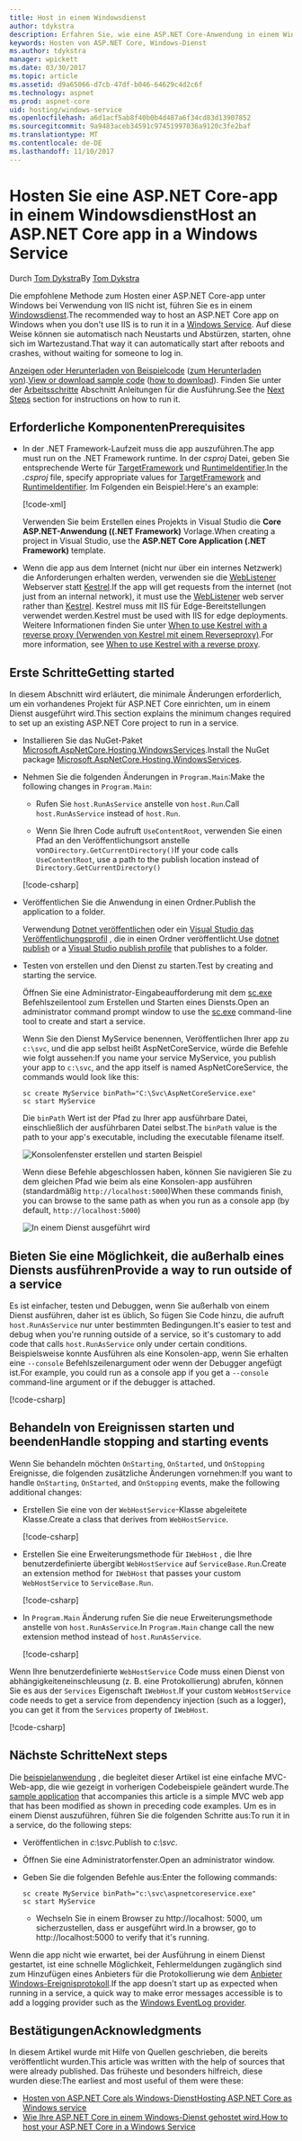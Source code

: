 ```yaml
---
title: Host in einem Windowsdienst
author: tdykstra
description: Erfahren Sie, wie eine ASP.NET Core-Anwendung in einem Windows-Dienst zu hosten.
keywords: Hosten von ASP.NET Core, Windows-Dienst
ms.author: tdykstra
manager: wpickett
ms.date: 03/30/2017
ms.topic: article
ms.assetid: d9a65066-d7cb-47df-b046-64629c4d2c6f
ms.technology: aspnet
ms.prod: aspnet-core
uid: hosting/windows-service
ms.openlocfilehash: a6d1acf5ab8f40b0b4d487a6f34cd83d13907852
ms.sourcegitcommit: 9a9483aceb34591c97451997036a9120c3fe2baf
ms.translationtype: MT
ms.contentlocale: de-DE
ms.lasthandoff: 11/10/2017
---
```

# <a name="host-an-aspnet-core-app-in-a-windows-service"></a><span data-ttu-id="ad252-104">Hosten Sie eine ASP.NET Core-app in einem Windowsdienst</span><span class="sxs-lookup"><span data-stu-id="ad252-104">Host an ASP.NET Core app in a Windows Service</span></span>

<span data-ttu-id="ad252-105">Durch [Tom Dykstra](https://github.com/tdykstra)</span><span class="sxs-lookup"><span data-stu-id="ad252-105">By [Tom Dykstra](https://github.com/tdykstra)</span></span>

<span data-ttu-id="ad252-106">Die empfohlene Methode zum Hosten einer ASP.NET Core-app unter Windows bei Verwendung von IIS nicht ist, führen Sie es in einem [Windowsdienst](https://docs.microsoft.com/dotnet/framework/windows-services/introduction-to-windows-service-applications).</span><span class="sxs-lookup"><span data-stu-id="ad252-106">The recommended way to host an ASP.NET Core app on Windows when you don't use IIS is to run it in a [Windows Service](https://docs.microsoft.com/dotnet/framework/windows-services/introduction-to-windows-service-applications).</span></span> <span data-ttu-id="ad252-107">Auf diese Weise können sie automatisch nach Neustarts und Abstürzen, starten, ohne sich im Wartezustand.</span><span class="sxs-lookup"><span data-stu-id="ad252-107">That way it can automatically start after reboots and crashes, without waiting for someone to log in.</span></span>

<span data-ttu-id="ad252-108">[Anzeigen oder Herunterladen von Beispielcode](https://github.com/aspnet/Docs/tree/master/aspnetcore/hosting/windows-service/sample) ([zum Herunterladen von](xref:tutorials/index#how-to-download-a-sample)).</span><span class="sxs-lookup"><span data-stu-id="ad252-108">[View or download sample code](https://github.com/aspnet/Docs/tree/master/aspnetcore/hosting/windows-service/sample) ([how to download](xref:tutorials/index#how-to-download-a-sample)).</span></span> <span data-ttu-id="ad252-109">Finden Sie unter der [Arbeitsschritte](#next-steps) Abschnitt Anleitungen für die Ausführung.</span><span class="sxs-lookup"><span data-stu-id="ad252-109">See the [Next Steps](#next-steps) section for instructions on how to run it.</span></span>

## <a name="prerequisites"></a><span data-ttu-id="ad252-110">Erforderliche Komponenten</span><span class="sxs-lookup"><span data-stu-id="ad252-110">Prerequisites</span></span>

* <span data-ttu-id="ad252-111">In der .NET Framework-Laufzeit muss die app auszuführen.</span><span class="sxs-lookup"><span data-stu-id="ad252-111">The app must run on the .NET Framework runtime.</span></span>  <span data-ttu-id="ad252-112">In der *csproj* Datei, geben Sie entsprechende Werte für [TargetFramework](https://docs.microsoft.com/nuget/schema/target-frameworks) und [RuntimeIdentifier](https://docs.microsoft.com/dotnet/articles/core/rid-catalog).</span><span class="sxs-lookup"><span data-stu-id="ad252-112">In the *.csproj* file, specify appropriate values for [TargetFramework](https://docs.microsoft.com/nuget/schema/target-frameworks) and [RuntimeIdentifier](https://docs.microsoft.com/dotnet/articles/core/rid-catalog).</span></span> <span data-ttu-id="ad252-113">Im Folgenden ein Beispiel:</span><span class="sxs-lookup"><span data-stu-id="ad252-113">Here's an example:</span></span>

  [!code-xml[](windows-service/sample/AspNetCoreService.csproj?range=3-6)]

  <span data-ttu-id="ad252-114">Verwenden Sie beim Erstellen eines Projekts in Visual Studio die **Core ASP.NET-Anwendung ((.NET Framework)** Vorlage.</span><span class="sxs-lookup"><span data-stu-id="ad252-114">When creating a project in Visual Studio, use the **ASP.NET Core Application (.NET Framework)** template.</span></span>

* <span data-ttu-id="ad252-115">Wenn die app aus dem Internet (nicht nur über ein internes Netzwerk) die Anforderungen erhalten werden, verwenden sie die [WebListener](xref:fundamentals/servers/weblistener) Webserver statt [Kestrel](xref:fundamentals/servers/kestrel).</span><span class="sxs-lookup"><span data-stu-id="ad252-115">If the app will get requests from the internet (not just from an internal network), it must use the [WebListener](xref:fundamentals/servers/weblistener) web server rather than [Kestrel](xref:fundamentals/servers/kestrel).</span></span>  <span data-ttu-id="ad252-116">Kestrel muss mit IIS für Edge-Bereitstellungen verwendet werden.</span><span class="sxs-lookup"><span data-stu-id="ad252-116">Kestrel must be used with IIS for edge deployments.</span></span>  <span data-ttu-id="ad252-117">Weitere Informationen finden Sie unter [When to use Kestrel with a reverse proxy (Verwenden von Kestrel mit einem Reverseproxy)](xref:fundamentals/servers/kestrel#when-to-use-kestrel-with-a-reverse-proxy).</span><span class="sxs-lookup"><span data-stu-id="ad252-117">For more information, see [When to use Kestrel with a reverse proxy](xref:fundamentals/servers/kestrel#when-to-use-kestrel-with-a-reverse-proxy).</span></span>

## <a name="getting-started"></a><span data-ttu-id="ad252-118">Erste Schritte</span><span class="sxs-lookup"><span data-stu-id="ad252-118">Getting started</span></span>

<span data-ttu-id="ad252-119">In diesem Abschnitt wird erläutert, die minimale Änderungen erforderlich, um ein vorhandenes Projekt für ASP.NET Core einrichten, um in einem Dienst ausgeführt wird.</span><span class="sxs-lookup"><span data-stu-id="ad252-119">This section explains the minimum changes required to set up an existing ASP.NET Core project to run in a service.</span></span>

* <span data-ttu-id="ad252-120">Installieren Sie das NuGet-Paket [Microsoft.AspNetCore.Hosting.WindowsServices](https://www.nuget.org/packages/Microsoft.AspNetCore.Hosting.WindowsServices/).</span><span class="sxs-lookup"><span data-stu-id="ad252-120">Install the NuGet package [Microsoft.AspNetCore.Hosting.WindowsServices](https://www.nuget.org/packages/Microsoft.AspNetCore.Hosting.WindowsServices/).</span></span>

* <span data-ttu-id="ad252-121">Nehmen Sie die folgenden Änderungen in `Program.Main`:</span><span class="sxs-lookup"><span data-stu-id="ad252-121">Make the following changes in `Program.Main`:</span></span>
  
  * <span data-ttu-id="ad252-122">Rufen Sie `host.RunAsService` anstelle von `host.Run`.</span><span class="sxs-lookup"><span data-stu-id="ad252-122">Call `host.RunAsService` instead of `host.Run`.</span></span>
  
  * <span data-ttu-id="ad252-123">Wenn Sie Ihren Code aufruft `UseContentRoot`, verwenden Sie einen Pfad an den Veröffentlichungsort anstelle von`Directory.GetCurrentDirectory()`</span><span class="sxs-lookup"><span data-stu-id="ad252-123">If your code calls `UseContentRoot`, use a path to the publish location instead of `Directory.GetCurrentDirectory()`</span></span> 
  
  [!code-csharp[](windows-service/sample/Program.cs?name=ServiceOnly&highlight=3-4,8,14)]

* <span data-ttu-id="ad252-124">Veröffentlichen Sie die Anwendung in einen Ordner.</span><span class="sxs-lookup"><span data-stu-id="ad252-124">Publish the application to a folder.</span></span>

  <span data-ttu-id="ad252-125">Verwendung [Dotnet veröffentlichen](https://docs.microsoft.com/dotnet/articles/core/tools/dotnet-publish) oder ein [Visual Studio das Veröffentlichungsprofil](xref:publishing/web-publishing-vs) , die in einen Ordner veröffentlicht.</span><span class="sxs-lookup"><span data-stu-id="ad252-125">Use [dotnet publish](https://docs.microsoft.com/dotnet/articles/core/tools/dotnet-publish) or a [Visual Studio publish profile](xref:publishing/web-publishing-vs) that publishes to a folder.</span></span>

* <span data-ttu-id="ad252-126">Testen von erstellen und den Dienst zu starten.</span><span class="sxs-lookup"><span data-stu-id="ad252-126">Test by creating and starting the service.</span></span>

  <span data-ttu-id="ad252-127">Öffnen Sie eine Administrator-Eingabeaufforderung mit dem [sc.exe](https://technet.microsoft.com/library/bb490995) Befehlszeilentool zum Erstellen und Starten eines Diensts.</span><span class="sxs-lookup"><span data-stu-id="ad252-127">Open an administrator command prompt window to use the [sc.exe](https://technet.microsoft.com/library/bb490995) command-line tool to create and start a service.</span></span>  
  
  <span data-ttu-id="ad252-128">Wenn Sie den Dienst MyService benennen, Veröffentlichen Ihrer app zu `c:\svc`, und die app selbst heißt AspNetCoreService, würde die Befehle wie folgt aussehen:</span><span class="sxs-lookup"><span data-stu-id="ad252-128">If you name your service MyService, you publish your app to `c:\svc`, and the app itself is named AspNetCoreService, the commands would look like this:</span></span>

  ```console
  sc create MyService binPath="C:\Svc\AspNetCoreService.exe"
  sc start MyService
  ```
  <span data-ttu-id="ad252-129">Die `binPath` Wert ist der Pfad zu Ihrer app ausführbare Datei, einschließlich der ausführbaren Datei selbst.</span><span class="sxs-lookup"><span data-stu-id="ad252-129">The `binPath` value is the path to your app's executable, including the executable filename itself.</span></span>

  ![Konsolenfenster erstellen und starten Beispiel](windows-service/_static/create-start.png)

  <span data-ttu-id="ad252-131">Wenn diese Befehle abgeschlossen haben, können Sie navigieren Sie zu dem gleichen Pfad wie beim als eine Konsolen-app ausführen (standardmäßig `http://localhost:5000`)</span><span class="sxs-lookup"><span data-stu-id="ad252-131">When these commands finish, you can browse to the same path as when you run as a console app (by default, `http://localhost:5000`)</span></span>

  ![In einem Dienst ausgeführt wird](windows-service/_static/running-in-service.png)


## <a name="provide-a-way-to-run-outside-of-a-service"></a><span data-ttu-id="ad252-133">Bieten Sie eine Möglichkeit, die außerhalb eines Diensts ausführen</span><span class="sxs-lookup"><span data-stu-id="ad252-133">Provide a way to run outside of a service</span></span>

<span data-ttu-id="ad252-134">Es ist einfacher, testen und Debuggen, wenn Sie außerhalb von einem Dienst ausführen, daher ist es üblich, So fügen Sie Code hinzu, die aufruft `host.RunAsService` nur unter bestimmten Bedingungen.</span><span class="sxs-lookup"><span data-stu-id="ad252-134">It's easier to test and debug when you're running outside of a service, so it's customary to add code that calls `host.RunAsService` only under certain conditions.</span></span>  <span data-ttu-id="ad252-135">Beispielsweise konnte Ausführen als eine Konsolen-app, wenn Sie erhalten eine `--console` Befehlszeilenargument oder wenn der Debugger angefügt ist.</span><span class="sxs-lookup"><span data-stu-id="ad252-135">For example, you could run as a console app if you get a `--console` command-line argument or if the debugger is attached.</span></span>

[!code-csharp[](windows-service/sample/Program.cs?name=ServiceOrConsole)]

## <a name="handle-stopping-and-starting-events"></a><span data-ttu-id="ad252-136">Behandeln von Ereignissen starten und beenden</span><span class="sxs-lookup"><span data-stu-id="ad252-136">Handle stopping and starting events</span></span>

<span data-ttu-id="ad252-137">Wenn Sie behandeln möchten `OnStarting`, `OnStarted`, und `OnStopping` Ereignisse, die folgenden zusätzliche Änderungen vornehmen:</span><span class="sxs-lookup"><span data-stu-id="ad252-137">If you want to handle `OnStarting`, `OnStarted`, and `OnStopping` events, make the following additional changes:</span></span>

* <span data-ttu-id="ad252-138">Erstellen Sie eine von der `WebHostService`-Klasse abgeleitete Klasse.</span><span class="sxs-lookup"><span data-stu-id="ad252-138">Create a class that derives from `WebHostService`.</span></span>

  [!code-csharp[](windows-service/sample/CustomWebHostService.cs?name=NoLogging)]

* <span data-ttu-id="ad252-139">Erstellen Sie eine Erweiterungsmethode für `IWebHost` , die Ihre benutzerdefinierte übergibt `WebHostService` auf `ServiceBase.Run`.</span><span class="sxs-lookup"><span data-stu-id="ad252-139">Create an extension method for `IWebHost` that passes your custom `WebHostService` to `ServiceBase.Run`.</span></span>

  [!code-csharp[](windows-service/sample/WebHostServiceExtensions.cs?name=ExtensionsClass)]

* <span data-ttu-id="ad252-140">In `Program.Main` Änderung rufen Sie die neue Erweiterungsmethode anstelle von `host.RunAsService`.</span><span class="sxs-lookup"><span data-stu-id="ad252-140">In `Program.Main` change call the new extension method instead of `host.RunAsService`.</span></span>

  [!code-csharp[](windows-service/sample/Program.cs?name=HandleStopStart&highlight=26)]

<span data-ttu-id="ad252-141">Wenn Ihre benutzerdefinierte `WebHostService` Code muss einen Dienst von abhängigkeiteneinschleusung (z. B. eine Protokollierung) abrufen, können Sie es aus der `Services` Eigenschaft `IWebHost`.</span><span class="sxs-lookup"><span data-stu-id="ad252-141">If your custom `WebHostService` code needs to get a service from dependency injection (such as a logger), you can get it from the `Services` property of `IWebHost`.</span></span>

[!code-csharp[](windows-service/sample/CustomWebHostService.cs?name=Logging&highlight=7)]

## <a name="next-steps"></a><span data-ttu-id="ad252-142">Nächste Schritte</span><span class="sxs-lookup"><span data-stu-id="ad252-142">Next steps</span></span>

<span data-ttu-id="ad252-143">Die [beispielanwendung](https://github.com/aspnet/Docs/tree/master/aspnetcore/hosting/windows-service/sample) , die begleitet dieser Artikel ist eine einfache MVC-Web-app, die wie gezeigt in vorherigen Codebeispiele geändert wurde.</span><span class="sxs-lookup"><span data-stu-id="ad252-143">The [sample application](https://github.com/aspnet/Docs/tree/master/aspnetcore/hosting/windows-service/sample) that accompanies this article is a simple MVC web app that has been modified as shown in preceding code examples.</span></span>  <span data-ttu-id="ad252-144">Um es in einem Dienst auszuführen, führen Sie die folgenden Schritte aus:</span><span class="sxs-lookup"><span data-stu-id="ad252-144">To run it in a service, do the following steps:</span></span>

* <span data-ttu-id="ad252-145">Veröffentlichen in *c:\svc*.</span><span class="sxs-lookup"><span data-stu-id="ad252-145">Publish to *c:\svc*.</span></span>

* <span data-ttu-id="ad252-146">Öffnen Sie eine Administratorfenster.</span><span class="sxs-lookup"><span data-stu-id="ad252-146">Open an administrator window.</span></span>

* <span data-ttu-id="ad252-147">Geben Sie die folgenden Befehle aus:</span><span class="sxs-lookup"><span data-stu-id="ad252-147">Enter the following commands:</span></span>

  ```console
  sc create MyService binPath="c:\svc\aspnetcoreservice.exe"
  sc start MyService
  ```

  * <span data-ttu-id="ad252-148">Wechseln Sie in einem Browser zu http://localhost: 5000, um sicherzustellen, dass er ausgeführt wird.</span><span class="sxs-lookup"><span data-stu-id="ad252-148">In a browser, go to http://localhost:5000 to verify that it's running.</span></span>

<span data-ttu-id="ad252-149">Wenn die app nicht wie erwartet, bei der Ausführung in einem Dienst gestartet, ist eine schnelle Möglichkeit, Fehlermeldungen zugänglich sind zum Hinzufügen eines Anbieters für die Protokollierung wie dem [Anbieter Windows-Ereignisprotokoll](xref:fundamentals/logging/index#eventlog).</span><span class="sxs-lookup"><span data-stu-id="ad252-149">If the app doesn't start up as expected when running in a service, a quick way to make error messages accessible is to add a logging provider such as the [Windows EventLog provider](xref:fundamentals/logging/index#eventlog).</span></span>

## <a name="acknowledgments"></a><span data-ttu-id="ad252-150">Bestätigungen</span><span class="sxs-lookup"><span data-stu-id="ad252-150">Acknowledgments</span></span>

<span data-ttu-id="ad252-151">In diesem Artikel wurde mit Hilfe von Quellen geschrieben, die bereits veröffentlicht wurden.</span><span class="sxs-lookup"><span data-stu-id="ad252-151">This article was written with the help of sources that were already published.</span></span> <span data-ttu-id="ad252-152">Das früheste und besonders hilfreich, diese wurden diese:</span><span class="sxs-lookup"><span data-stu-id="ad252-152">The earliest and most useful of them were these:</span></span>

* [<span data-ttu-id="ad252-153">Hosten von ASP.NET Core als Windows-Dienst</span><span class="sxs-lookup"><span data-stu-id="ad252-153">Hosting ASP.NET Core as Windows service</span></span>](https://stackoverflow.com/questions/37346383/hosting-asp-net-core-as-windows-service/37464074)
* [<span data-ttu-id="ad252-154">Wie Ihre ASP.NET Core in einem Windows-Dienst gehostet wird.</span><span class="sxs-lookup"><span data-stu-id="ad252-154">How to host your ASP.NET Core in a Windows Service</span></span>](https://dotnetthoughts.net/how-to-host-your-aspnet-core-in-a-windows-service/)
